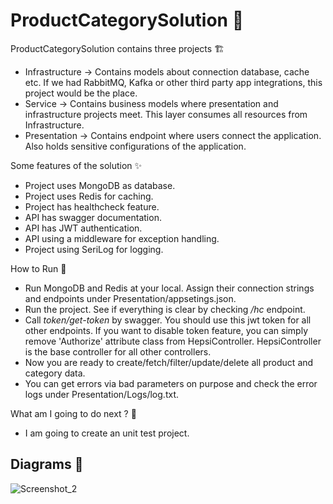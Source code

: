 # ProductCategorySolution 🎉

ProductCategorySolution contains three projects 🏗️
* Infrastructure -> Contains models about connection database, cache etc. If we had RabbitMQ, Kafka or other third party app integrations, this project would be the place.
* Service -> Contains business models where presentation and infrastructure projects meet. This layer consumes all resources from Infrastructure.
* Presentation -> Contains endpoint where users connect the application. Also holds sensitive configurations of the application.

Some features of the solution ✨

* Project uses MongoDB as database.
* Project uses Redis for caching.
* Project has healthcheck feature.
* API has swagger documentation.
* API has JWT authentication.
* API using a middleware for exception handling.
* Project using SeriLog for logging.

How to Run 🚀

* Run MongoDB and Redis at your local. Assign their connection strings and endpoints under Presentation/appsetings.json.
* Run the project. See if everything is clear by checking _/hc_ endpoint.
* Call _token/get-token_ by swagger. You should use this jwt token for all other endpoints. If you want to disable token feature, you can simply remove 'Authorize' attribute class from HepsiController. HepsiController is the base controller for all other controllers.
* Now you are ready to create/fetch/filter/update/delete all product and category data.
* You can get errors via bad parameters on purpose and check the error logs under Presentation/Logs/log.txt.

What am I going to do next ? 🚧

* I am going to create an unit test project.

## Diagrams 📸

![Screenshot_2](https://user-images.githubusercontent.com/47561392/135548140-62e9c222-01db-421f-a084-24988144b828.png)
